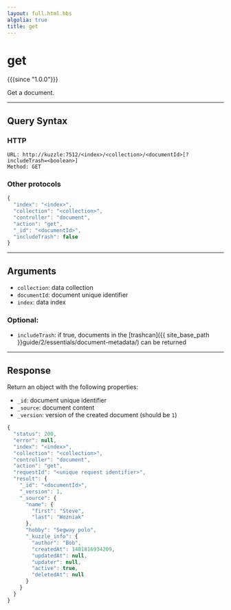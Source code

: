 ```yaml
---
layout: full.html.hbs
algolia: true
title: get
---
```


# get

{{{since "1.0.0"}}}

Get a document.

---

## Query Syntax

### HTTP

```http
URL: http://kuzzle:7512/<index>/<collection>/<documentId>[?includeTrash=<boolean>]
Method: GET
```

### Other protocols

```js
{
  "index": "<index>",
  "collection": "<collection>",
  "controller": "document",
  "action": "get",
  "_id": "<documentId>",
  "includeTrash": false
}
```

---

## Arguments

* `collection`: data collection
* `documentId`: document unique identifier
* `index`: data index

### Optional:

* `includeTrash`: if true, documents in the [trashcan]({{ site_base_path }}guide/2/essentials/document-metadata/) can be returned

---

## Response

Return an object with the following properties:

* `_id`: document unique identifier
* `_source`: document content
* `_version`: version of the created document (should be `1`)


```javascript
{
  "status": 200,
  "error": null,
  "index": "<index>",
  "collection": "<collection>",
  "controller": "document",
  "action": "get",
  "requestId": "<unique request identifier>",
  "result": {
    "_id": "<documentId>",
    "_version": 1,
    "_source": {
      "name": {
        "first": "Steve",
        "last": "Wozniak"
      },
      "hobby": "Segway polo",
      "_kuzzle_info": {
        "author": "Bob",
        "createdAt": 1481816934209,
        "updatedAt": null,
        "updater": null,
        "active": true,
        "deletedAt": null
      }
    }
  }
}
```
